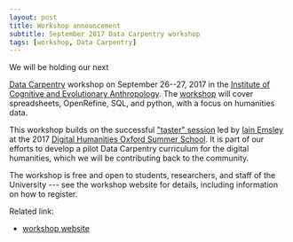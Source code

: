 ```yaml
---
layout: post
title: Workshop announcement
subtitle: September 2017 Data Carpentry workshop
tags: [workshop, Data Carpentry]
---
```


We will be holding our next

<a href="http://datacarpentry.org/" target="_blank">Data Carpentry</a>
workshop on September 26--27, 2017 in the <a
href="http://www.icea.ox.ac.uk/" target="_blank">Institute of
Cognitive and Evolutionary Anthropology</a>. The <a
href="https://rroxford.github.io/2017-09-26-oxford/"
target="_blank">workshop</a> will cover spreadsheets, OpenRefine, SQL,
and python, with a focus on humanities data.

This workshop builds on the successful
["taster" session](/2017-07-10-dhoxss-session.md) led by <a
href="../../iain-emsley">Iain Emsley</a> at the 2017
[Digital Humanities Oxford Summer School](http://www.dhoxss.net). It
is part of our efforts to develop a pilot Data Carpentry curriculum
for the digital humanities, which we will be contributing back to the
community.

The workshop is free and open to students, researchers, and staff of
the University --- see the workshop website for details, including
information on how to register.

Related link:
- [workshop website](https://rroxford.github.io/2017-09-26-oxford/)
